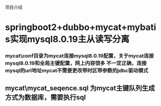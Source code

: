 项目介绍

<h1> springboot2+dubbo+mycat+mybatis实现mysql8.0.19主从读写分离 </h1>

<h3> mycat\conf目录为mycat连接mysql8.0.19配置，关于mycat连接mysql8.0.19和全局主键配置，网上内容很多
     不一定正确，连接mysql的url地址mycat不需要更改带时区带参数的jdbc驱动模式 </h3>

## mycat\mycat_seqence.sql 为mycat主键队列生成方式为数据库，需要执行sql

